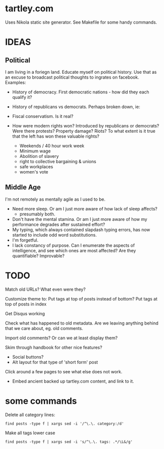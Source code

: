 # tartley.com

Uses Nikola static site generator.
See Makefile for some handy commands.

# IDEAS

## Political

I am living in a foriegn land. Educate myself on political history.
Use that as an excuse to broadcast political thoughts to ingrates
on facebook. Examples:

* History of democracy. First democratic nations - how did they each qualify
  it?

* History of republicans vs democrats. Perhaps broken down, ie:

* Fiscal conservatism. Is it real?

* How were modern rights won? Introduced by republicans or democrats? Were
  there protests? Property damage? Riots? To what extent is it true that the
  left has won these valuable rights?
  * Weekends / 40 hour work week
  * Minimum wage
  * Abolition of slavery
  * right to collective bargaining & unions
  * safe workplaces
  * women's vote

## Middle Age

I'm not remotely as mentally agile as I used to be.
* Need more sleep. Or am I just more aware of how lack of sleep affects?
  - presumably both.
* Don't have the mental stamina. Or am I just more aware of how my performance
  degrades after sustained effort?
* My typing, which always contained slapdash typing errors, has now started to
  include odd word substitutions.
* I'm forgetful.
* I lack constancy of purpose. Can I enumerate the aspects of intelligence, and
  see which ones are most affected? Are they quantifiable? Improvable?

# TODO

Match old URLs?
What even were they?

Customize theme to:
    Put tags at top of posts instead of bottom?
    Put tags at top of posts in index

Get Disqus working

Check what has happened to old metadata.
Are we leaving anything behind that we care about, eg. old comments.

Import old comments? Or can we at least display them?

Skim through handbook for other nice features?
* Social buttons?
* Alt layout for that type of 'short form' post

Click around a few pages to see what else does not work.

* Embed ancient backed up tartley.com content, and link to it.

# some commands

Delete all category lines:

    find posts -type f | xargs sed -i '/^\.\. category:/d'

Make all tags lower case

    find posts -type f | xargs sed -i 's/^\.\. tags: .*/\L&/g'

